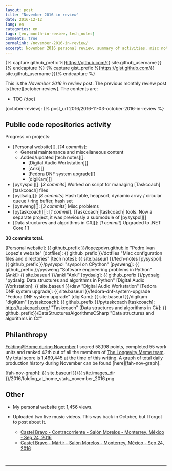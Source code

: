 ```yaml
---
layout: post
title: "November 2016 in review"
date: 2016-12-12
lang: en
categories: en
tags: [en, month-in-review, tech_notes]
comments: true
permalink: /november-2016-in-review/
excerpt: November 2016 personal review, summary of activities, misc notes...
---
```


{% capture github_prefix %}https://github.com/{{ site.github_username }}{% endcapture %}
{% capture gist_prefix %}https://gist.github.com/{{ site.github_username }}{% endcapture %}

This is the *November 2016 in review* post. The previous monthly review post is
[here][october-review].  The contents are:

* TOC
{:toc}

[october-review]: {% post_url 2016/2016-11-03-october-2016-in-review %}

## Public code repositories activity ###################################

Progress on projects:

- [Personal website][]. [*14 commits*]:
  - General maintenance and miscellaneous content
  - Added/updated [tech notes][]:
    - [Digital Audio Workstation][]
    - [Anki][]
    - [Fedora DNF system upgrade][]
    - [digiKam][]
- [pysyspol][]: [*3 commits*] Worked on script for managing
  [Taskcoach][taskcoach] files
- [pydsalg][]: [*8 commits*] Hash table, heapsort, dynamic array / circular
  queue / ring buffer, hash set
- [pysweng][]: [*3 commits*] Misc problems
- [pytaskcoach][]: [*1 commit*]. [Taskcoach][taskcoach] tools. Now a separate
  project, it was previously a submodule of [pysyspol][]
- [Data structures and algorithms in C#][]: [*1 commit*] Upgraded to .NET Core
  1.1

**30 commits total**.

[Personal website]: {{ github_prefix }}/lopezpdvn.github.io "Pedro Ivan Lopez's website"
[dotfiles]: {{ github_prefix }}/dotfiles "Misc configuration files and directories"
[tech notes]: {{ site.baseurl }}/tech-notes
[pysyspol]: {{ github_prefix }}/pysyspol "syspol on CPython"
[pysweng]: {{ github_prefix }}/pysweng "Software engineering problems in Python"
[Anki]: {{ site.baseurl }}/anki "Anki"
[pydsalg]: {{ github_prefix }}/pydsalg "pydsalg: Data structures and algorithms in Python"
[Digital Audio Workstation]: {{ site.baseurl }}/daw "Digital Audio Workstation"
[Fedora DNF system upgrade]: {{ site.baseurl }}/fedora-dnf-system-upgrade "Fedora DNF system upgrade"
[digiKam]: {{ site.baseurl }}/digikam "digiKam"
[pytaskcoach]: {{ github_prefix }}/pytaskcoach
[taskcoach]: http://taskcoach.org/ "Taskcoach"
[Data structures and algorithms in C#]: {{ github_prefix}}/DataStructuresAlgorithmsCSharp "Data structures and algorithms in C#"

## Philanthropy #######################################################

[Folding@Home during November][fah-stats] I scored 58,198 points, completed 55
work units and ranked 42th out of all the members of
[The Longevity Meme team][]. My total score is 1,469,445 at the time of this
writing.  A graph of total daily production history during November can be
found [here][fah-nov-graph].

[fah-stats]: http://folding.extremeoverclocking.com/user_summary.php?s=&u=648628 "dreilopz - User Summary - EXTREME Overclocking Folding @ Home Stats"
[The Longevity Meme team]: http://folding.extremeoverclocking.com/user_list.php?s=&t=32461 "The Longevity Meme Individual Users List"
[fah-nov-graph]: {{ site.baseurl }}/{{ site.images_dir }}/2016/folding_at_home_stats_november_2016.png

## Other ###############################################################

- My personal website got 1,456 views.

- Uploaded two live music videos. This was back in October, but I forgot to
  post about it.
  - [Castel Bravo - Contracorriente - Salón Morelos - Monterrey, México - Sep 24, 2016](https://www.youtube.com/watch?v=h25eSOlUCLM)
  - [Castel Bravo - Mártir - Salón Morelos - Monterrey, México - Sep 24, 2016](https://www.youtube.com/watch?v=ngdIxhKXyzU)

<br/>

---
